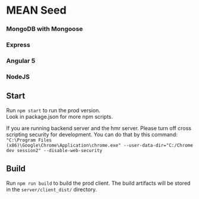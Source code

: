 # MEAN Seed

### MongoDB with Mongoose
### Express
### Angular 5
### NodeJS

## Start

Run `npm start` to run the prod version.</br>
Look in package.json for more npm scripts.</br>

If you are running backend server and the hmr server. Please turn off cross scripting security for development. You can do that by this command:<br>
<code>"C:\Program Files (x86)\Google\Chrome\Application\chrome.exe" --user-data-dir="C:/Chrome dev session2" --disable-web-security</code>

## Build

Run `npm run build` to build the prod client. 
The build artifacts will be stored in the `server/client_dist/` directory. 
